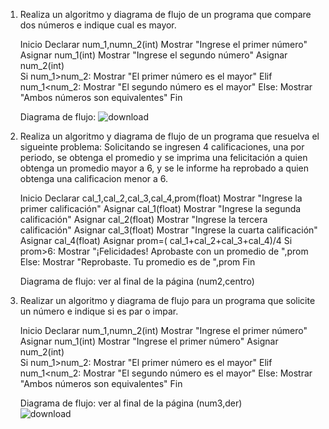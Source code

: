 1. Realiza un algoritmo y diagrama de flujo de un programa que compare dos números e indique cual es mayor.
  
      Inicio
        Declarar num_1,numn_2(int)
        Mostrar "Ingrese el primer número" 
        Asignar num_1(int)
        Mostrar "Ingrese el segundo número" 
        Asignar num_2(int)        
        Si num_1>num_2:
          Mostrar "El primer número es el mayor"
        Elif num_1<num_2:
          Mostrar "El segundo número es el mayor"
        Else:
          Mostrar "Ambos números son equivalentes"
      Fin
      
      Diagrama de flujo: 
      ![download](https://user-images.githubusercontent.com/111446231/186459117-2e181320-b54b-47b2-bc57-ad85bb56c966.png)
        
2. Realiza un algoritmo y diagrama de flujo de un programa que resuelva el sigueinte problema: Solicitando se ingresen 4 calificaciones, una por periodo, se obtenga el promedio y se imprima una felicitación a quien obtenga un promedio mayor a 6, y se le informe ha reprobado a quien obtenga una calificacion menor a 6.

      Inicio
        Declarar cal_1,cal_2,cal_3,cal_4,prom(float)
        Mostrar "Ingrese la primer calificación" 
        Asignar cal_1(float)
        Mostrar "Ingrese la segunda calificación" 
        Asignar cal_2(float)
        Mostrar "Ingrese la tercera calificación" 
        Asignar cal_3(float)
        Mostrar "Ingrese la cuarta calificación" 
        Asignar cal_4(float)
        Asignar prom=( cal_1+cal_2+cal_3+cal_4)/4 
        Si prom>6:
          Mostrar "¡Felicidades! Aprobaste con un promedio de ",prom
        Else:
          Mostrar "Reprobaste. Tu promedio es de ",prom
      Fin
      
      Diagrama de flujo: ver al final de la página (num2,centro)      

3. Realizar un algoritmo y diagrama de flujo para un programa que solicite un número e indique si es par o impar.

      Inicio
        Declarar num_1,numn_2(int)
        Mostrar "Ingrese el primer número" 
        Asignar num_1(int)
        Mostrar "Ingrese el primer número" 
        Asignar num_2(int)        
        Si num_1>num_2:
          Mostrar "El primer número es el mayor"
        Elif num_1<num_2:
          Mostrar "El segundo número es el mayor"
        Else:
          Mostrar "Ambos números son equivalentes"
      Fin
      
      Diagrama de flujo: ver al final de la página (num3,der)    
![download](https://user-images.githubusercontent.com/111446231/186459117-2e181320-b54b-47b2-bc57-ad85bb56c966.png)
